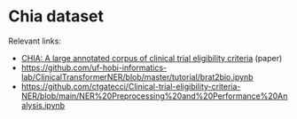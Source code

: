 # Chia dataset

Relevant links:
- [CHIA: A large annotated corpus of clinical trial eligibility criteria](https://www.ncbi.nlm.nih.gov/pmc/articles/PMC7452886/pdf/41597_2020_Article_620.pdf) (paper)
- https://github.com/uf-hobi-informatics-lab/ClinicalTransformerNER/blob/master/tutorial/brat2bio.ipynb
- https://github.com/ctgatecci/Clinical-trial-eligibility-criteria-NER/blob/main/NER%20Preprocessing%20and%20Performance%20Analysis.ipynb
